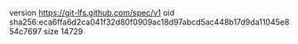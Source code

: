 version https://git-lfs.github.com/spec/v1
oid sha256:eca6ffa6d2ca041f32d80f0909ac18d97abcd5ac448b17d9da11045e854c7697
size 14729

